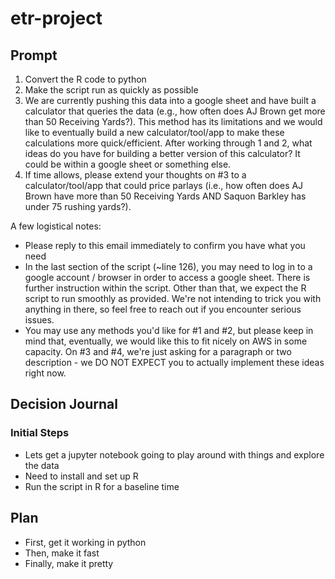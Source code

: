 # etr-project

## Prompt

1. Convert the R code to python
2. Make the script run as quickly as possible
3. We are currently pushing this data into a google sheet and have built a calculator that queries the data (e.g., how often does AJ Brown get more than 50 Receiving Yards?). This method has its limitations and we would like to eventually build a new calculator/tool/app to make these calculations more quick/efficient. After working through 1 and 2, what ideas do you have for building a better version of this calculator? It could be within a google sheet or something else. 
4. If time allows, please extend your thoughts on #3 to a calculator/tool/app that could price parlays (i.e., how often does AJ Brown have more than 50 Receiving Yards AND Saquon Barkley has under 75 rushing yards?).

A few logistical notes:
- Please reply to this email immediately to confirm you have what you need
- In the last section of the script (~line 126), you may need to log in to a google account / browser in order to access a google sheet. There is further instruction within the script. Other than that, we expect the R script to run smoothly as provided. We're not intending to trick you with anything in there, so feel free to reach out if you encounter serious issues.
- You may use any methods you'd like for #1 and #2, but please keep in mind that, eventually, we would like this to fit nicely on AWS in some capacity. 
On #3 and #4, we're just asking for a paragraph or two description - we DO NOT EXPECT you to actually implement these ideas right now. 

## Decision Journal

### Initial Steps

- Lets get a jupyter notebook going to play around with things and explore the data
- Need to install and set up R
- Run the script in R for a baseline time

## Plan
- First, get it working in python
- Then, make it fast
- Finally, make it pretty